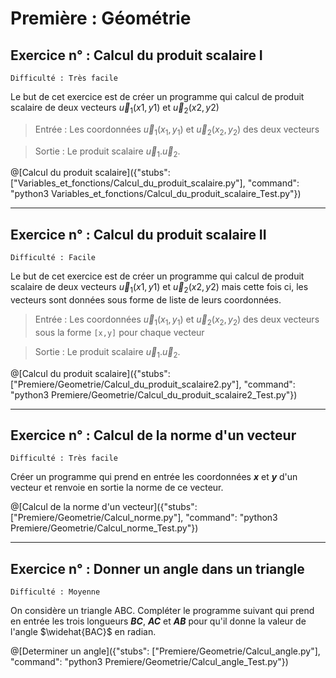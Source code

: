 # Première : Géométrie

## Exercice n° : Calcul du produit scalaire I
`Difficulté : Très facile`  

Le but de cet exercice est de créer un programme qui calcul de produit scalaire de deux vecteurs $`\vec u_1 (x1,y1)`$ et $`\vec u_2 (x2,y2)`$

> Entrée : Les coordonnées $`\vec u_1 (x_1,y_1)`$ et $`\vec u_2 (x_2,y_2)`$ des deux vecteurs

> Sortie : Le produit scalaire $`\vec u_1 .\vec u_2`$.

@[Calcul du produit scalaire]({"stubs": ["Variables_et_fonctions/Calcul_du_produit_scalaire.py"], "command": "python3 Variables_et_fonctions/Calcul_du_produit_scalaire_Test.py"})

---

## Exercice n° : Calcul du produit scalaire II
`Difficulté : Facile`  

Le but de cet exercice est de créer un programme qui calcul de produit scalaire de deux vecteurs $`\vec u_1 (x1,y1)`$ et $`\vec u_2 (x2,y2)`$ mais cette fois ci, les vecteurs sont données sous forme de liste de leurs coordonnées.

> Entrée : Les coordonnées $`\vec u_1 (x_1,y_1)`$ et $`\vec u_2 (x_2,y_2)`$ des deux vecteurs sous la forme `[x,y]` pour chaque vecteur

> Sortie : Le produit scalaire $`\vec u_1 .\vec u_2`$.

@[Calcul du produit scalaire]({"stubs": ["Premiere/Geometrie/Calcul_du_produit_scalaire2.py"], "command": "python3 Premiere/Geometrie/Calcul_du_produit_scalaire2_Test.py"})

---

## Exercice n° : Calcul de la norme d'un vecteur
`Difficulté : Très facile`

Créer un programme qui prend en entrée les coordonnées ***x*** et ***y*** d'un vecteur et renvoie en sortie la norme de ce vecteur.

@[Calcul de la norme d'un vecteur]({"stubs": ["Premiere/Geometrie/Calcul_norme.py"], "command": "python3 Premiere/Geometrie/Calcul_norme_Test.py"})

---

## Exercice n° : Donner un angle dans un triangle
`Difficulté : Moyenne`

On considère un triangle ABC. Compléter le programme suivant qui prend en entrée les trois longueurs ***BC***, ***AC*** et ***AB*** pour qu'il donne la valeur de l'angle $`\widehat{BAC}`$ en radian.

@[Determiner un angle]({"stubs": ["Premiere/Geometrie/Calcul_angle.py"], "command": "python3 Premiere/Geometrie/Calcul_angle_Test.py"})

